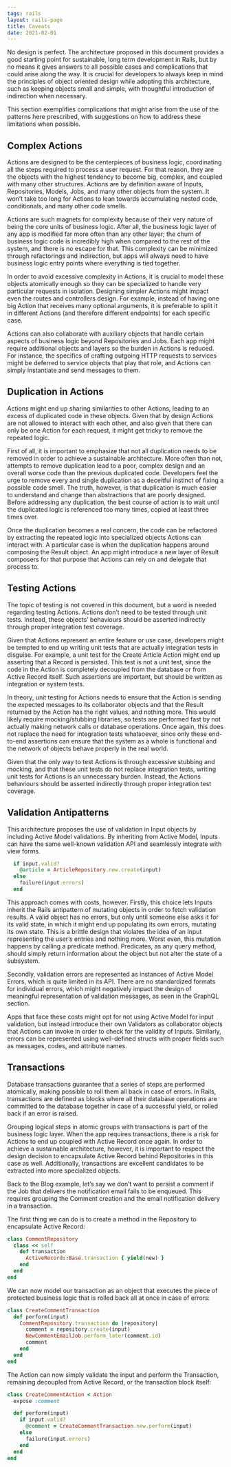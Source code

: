 ```yaml
---
tags: rails
layout: rails-page
title: Caveats
date: 2021-02-01
---
```


No design is perfect. The architecture proposed in this document provides a good
starting point for sustainable, long term development in Rails, but by no means
it gives answers to all possible cases and complications that could arise along
the way. It is crucial for developers to always keep in mind the principles of
object oriented design while adopting this architecture, such as keeping objects
small and simple, with thoughtful introduction of indirection when necessary.

This section exemplifies complications that might arise from the use of the
patterns here prescribed, with suggestions on how to address these limitations
when possible.

## Complex Actions

Actions are designed to be the centerpieces of business logic, coordinating all
the steps required to process a user request. For that reason, they are the
objects with the highest tendency to become big, complex, and coupled with many
other structures. Actions are by definition aware of Inputs, Repositories,
Models, Jobs, and many other objects from the system. It won’t take too long for
Actions to lean towards accumulating nested code, conditionals, and many other
code smells.

Actions are such magnets for complexity because of their very nature of being
the core units of business logic. After all, the business logic layer of any app
is modified far more often than any other layer; the churn of business logic
code is incredibly high when compared to the rest of the system, and there is no
escape for that. This complexity can be minimized through refactorings and
indirection, but apps will always need to have business logic entry points where
everything is tied together.

In order to avoid excessive complexity in Actions, it is crucial to model these
objects atomically enough so they can be specialized to handle very particular
requests in isolation. Designing simpler Actions might impact even the routes
and controllers design. For example, instead of having one big Action that
receives many optional arguments, it is preferable to split it in different
Actions (and therefore different endpoints) for each specific case.

Actions can also collaborate with auxiliary objects that handle certain aspects
of business logic beyond Repositories and Jobs. Each app might require
additional objects and layers so the burden in Actions is reduced. For instance,
the specifics of crafting outgoing HTTP requests to services might be deferred
to service objects that play that role, and Actions can simply instantiate and
send messages to them.

## Duplication in Actions

Actions might end up sharing similarities to other Actions, leading to an excess
of duplicated code in these objects. Given that by design Actions are not
allowed to interact with each other, and also given that there can only be one
Action for each request, it might get tricky to remove the repeated logic.

First of all, it is important to emphasize that not all duplication needs to be
removed in order to achieve a sustainable architecture. More often than not,
attempts to remove duplication lead to a poor, complex design and an overall
worse code than the previous duplicated code. Developers feel the urge to remove
every and single duplication as a deceitful instinct of fixing a possible code
smell. The truth, however, is that duplication is much easier to understand and
change than abstractions that are poorly designed. Before addressing any
duplication, the best course of action is to wait until the duplicated logic is
referenced too many times, copied at least three times over.

Once the duplication becomes a real concern, the code can be refactored by
extracting the repeated logic into specialized objects Actions can interact
with. A particular case is when the duplication happens around composing the
Result object. An app might introduce a new layer of Result composers for that
purpose that Actions can rely on and delegate that process to.

## Testing Actions

The topic of testing is not covered in this document, but a word is needed
regarding testing Actions. Actions don’t need to be tested through unit tests.
Instead, these objects’ behaviours should be asserted indirectly through proper
integration test coverage.

Given that Actions represent an entire feature or use case, developers might be
tempted to end up writing unit tests that are actually integration tests in
disguise. For example, a unit test for the Create Article Action might end up
asserting that a Record is persisted. This test is not a unit test, since the
code in the Action is completely decoupled from the database or from Active
Record itself. Such assertions are important, but should be written as
integration or system tests.

In theory, unit testing for Actions needs to ensure that the Action is sending
the expected messages to its collaborator objects and that the Result returned
by the Action has the right values, and nothing more. This would likely require
mocking/stubbing libraries, so tests are performed fast by not actually making
network calls or database operations. Once again, this does not replace the need
for integration tests whatsoever, since only these end-to-end assertions can
ensure that the system as a whole is functional and the network of objects
behave properly in the real world.

Given that the only way to test Actions is through excessive stubbing and
mocking, and that these unit tests do not replace integration tests, writing
unit tests for Actions is an unnecessary burden. Instead, the Actions behaviours
should be asserted indirectly through proper integration test coverage.

## Validation Antipatterns

This architecture proposes the use of validation in Input objects by including
Active Model validations. By inheriting from Active Model, Inputs can have the
same well-known validation API and seamlessly integrate with view forms.

```ruby
  if input.valid?
    @article = ArticleRepository.new.create(input)
  else
    failure(input.errors)
  end
```

This approach comes with costs, however. Firstly, this choice lets Inputs
inherit the Rails antipattern of mutating objects in order to fetch validation
results. A valid object has no errors, but only until someone else asks it for
its valid state, in which it might end up populating its own errors, mutating
its own state. This is a brittle design that violates the idea of an Input
representing the user’s entries and nothing more. Worst even, this mutation
happens by calling a predicate method. Predicates, as any query method, should
simply return information about the object but not alter the state of a
subsystem.

Secondly, validation errors are represented as instances of Active Model Errors,
which is quite limited in its API. There are no standardized formats for
individual errors, which might negatively impact the design of meaningful
representation of validation messages, as seen in the GraphQL section.

Apps that face these costs might opt for not using Active Model for input
validation, but instead introduce their own Validators as collaborator objects
that Actions can invoke in order to check for the validity of Inputs. Similarly,
errors can be represented using well-defined structs with proper fields such as
messages, codes, and attribute names.

## Transactions

Database transactions guarantee that a series of steps are performed atomically,
making possible to roll them all back in case of errors. In Rails, transactions
are defined as blocks where all their database operations are committed to the
database together in case of a successful yield, or rolled back if an error is
raised.

Grouping logical steps in atomic groups with transactions is part of the
business logic layer. When the app requires transactions, there is a risk for
Actions to end up coupled with Active Record once again. In order to achieve a
sustainable architecture, however, it is important to respect the design
decision to encapsulate Active Record behind Repositories in this case as well.
Additionally, transactions are excellent candidates to be extracted into more
specialized objects.

Back to the Blog example, let’s say we don’t want to persist a comment if the
Job that delivers the notification email fails to be enqueued. This requires
grouping the Comment creation and the email notification delivery in a
transaction.

The first thing we can do is to create a method in the Repository to encapsulate
Active Record:

```ruby
class CommentRepository
  class << self
    def transaction
      ActiveRecord::Base.transaction { yield(new) }
    end
  end
end
```

We can now model our transaction as an object that executes the piece of
protected business logic that is rolled back all at once in case of errors:

```ruby
class CreateCommentTransaction
  def perform(input)
    CommentRepository.transaction do |repository|
      comment = repository.create(input)
      NewCommentEmailJob.perform_later(comment.id)
      comment
    end
  end
end
```

The Action can now simply validate the input and perform the Transaction,
remaining decoupled from Active Record, or the transaction block itself:

```ruby
class CreateCommentAction < Action
  expose :comment

  def perform(input)
    if input.valid?
      @comment = CreateCommentTransaction.new.perform(input)
    else
      failure(input.errors)
    end
  end
end
```
